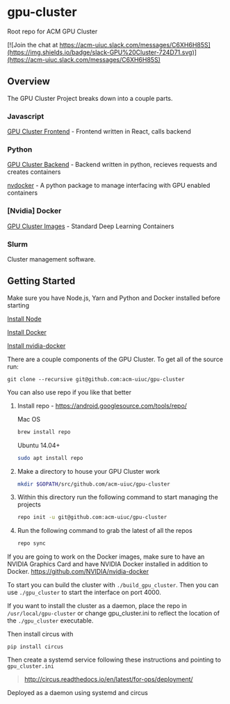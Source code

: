 # gpu-cluster
Root repo for ACM GPU Cluster

[![Join the chat at https://acm-uiuc.slack.com/messages/C6XH6H85S](https://img.shields.io/badge/slack-GPU%20Cluster-724D71.svg)](https://acm-uiuc.slack.com/messages/C6XH6H85S)

## Overview 

The GPU Cluster Project breaks down into a couple parts.

### Javascript 

[GPU Cluster Frontend](https://github.com/acm-uiuc/gpu-cluster-frontend) - Frontend written in React, calls backend

### Python 

[GPU Cluster Backend](https://github.com/acm-uiuc/gpu-cluster-backend) - Backend written in python, recieves requests and creates containers

[nvdocker](https://github.com/acm-uiuc/nvdocker) - A python package to manage interfacing with GPU enabled containers

### [Nvidia] Docker

[GPU Cluster Images](https://github.com/acm-uiuc/gpu-cluster-images) - Standard Deep Learning Containers

### Slurm 

Cluster management software. 

## Getting Started

Make sure you have Node.js, Yarn and Python and Docker installed before starting 

[Install Node](http://til.acm.illinois.edu/nodejs/install-nvm/)

[Install Docker](https://docs.docker.com/compose/install/)

[Install nvidia-docker](https://github.com/NVIDIA/nvidia-docker)

There are a couple components of the GPU Cluster. To get all of the source run:

```
git clone --recursive git@github.com:acm-uiuc/gpu-cluster
````

You can also use repo if you like that better

1. Install repo - https://android.googlesource.com/tools/repo/

    Mac OS
    ```sh
    brew install repo 
    ```

    Ubuntu 14.04+
    ```sh    
    sudo apt install repo

    ```
2. Make a directory to house your GPU Cluster work
    ```sh
    mkdir $GOPATH/src/github.com/acm-uiuc/gpu-cluster
    ```
    
3. Within this directory run the following command to start managing the projects

    ```sh    
    repo init -u git@github.com:acm-uiuc/gpu-cluster
    ```
    
4. Run the following command to grab the latest of all the repos 

    ```sh    
    repo sync
    ```

If you are going to work on the Docker images, make sure to have an NVIDIA Graphics Card and have NVIDIA Docker installed in addition to Docker.
https://github.com/NVIDIA/nvidia-docker

To start you can build the cluster with ```./build_gpu_cluster```. Then you can use ```./gpu_cluster``` to start the interface on port 4000. 

If you want to install the cluster as a daemon, place the repo in ```/usr/local/gpu-cluster``` or change gpu_cluster.ini to reflect the location of the ```./gpu_cluster``` executable. 

Then install circus with 
```
pip install circus
```
Then create a systemd service following these instructions and pointing to ```gpu_cluster.ini```

> http://circus.readthedocs.io/en/latest/for-ops/deployment/




Deployed as a daemon using systemd and circus




